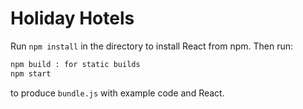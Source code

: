 # Holiday Hotels

Run `npm install` in the directory to install React from npm. Then run:

```sh
npm build : for static builds 
npm start
```

to produce `bundle.js` with example code and React.
